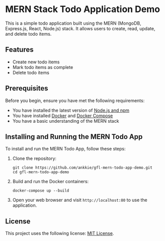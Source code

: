 # MERN Stack Todo Application Demo

This is a simple todo application built using the MERN (MongoDB, Express.js, React, Node.js) stack. It allows users to create, read, update, and delete todo items.

## Features

- Create new todo items
- Mark todo items as complete
- Delete todo items

## Prerequisites

Before you begin, ensure you have met the following requirements:

- You have installed the latest version of [Node.js and npm](https://nodejs.org/en/download/)
- You have installed [Docker](https://www.docker.com/products/docker-desktop) and [Docker Compose](https://docs.docker.com/compose/install/)
- You have a basic understanding of the MERN stack

## Installing and Running the MERN Todo App

To install and run the MERN Todo App, follow these steps:

1. Clone the repository:
   ```
   git clone https://github.com/ankkie/gfl-mern-todo-app-demo.git
   cd gfl-mern-todo-app-demo
   ```

2. Build and run the Docker containers:
   ```
   docker-compose up --build
   ```

3. Open your web browser and visit `http://localhost:80` to use the application.

## License

This project uses the following license: [MIT License](<link_to_license>).
